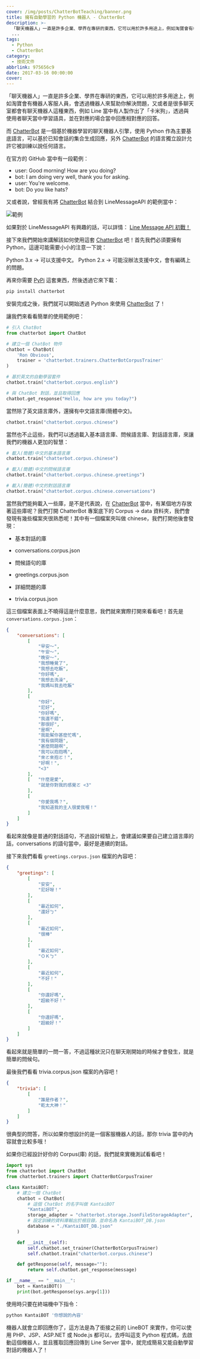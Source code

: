 ```yaml
---
cover: /img/posts/ChatterBotTeaching/banner.png
title: 擁有自動學習的 Python 機器人 - ChatterBot
description: >-
  「聊天機器人」一直是許多企業、學界在專研的東西，它可以用於許多用途上，例如淘寶會有機器人客服人員，會透過機器人來幫助你解決問題，又或者是很多聊天室都會有聊天機器人這種東西
  ...
tags:
  - Python
  - ChatterBot
category:
  - 技術文件
abbrlink: 975656c9
date: 2017-03-16 00:00:00
cover:
---
```


「聊天機器人」一直是許多企業、學界在專研的東西，它可以用於許多用途上，例如淘寶會有機器人客服人員，會透過機器人來幫助你解決問題，又或者是很多聊天室都會有聊天機器人這種東西，例如 Line 當中有人製作出了「卡米狗」，透過與使用者聊天當中學習語具，並在對應的場合當中回應相對應的回答。

而 [ChatterBot](https://github.com/gunthercox/ChatterBot) 是一個基於機器學習的聊天機器人引擎，使用 Python 作為主要基底語言，可以基於已知會話的集合生成回應，另外 [ChatterBot](https://github.com/gunthercox/ChatterBot) 的語言獨立設計允許它被訓練以說任何語言。

在官方的 GitHub 當中有一段範例：

- user: Good morning! How are you doing?
- bot: I am doing very well, thank you for asking.
- user: You're welcome.
- bot: Do you like hats?

又或者說，曾經我有將 [ChatterBot](https://github.com/gunthercox/ChatterBot) 結合到 LineMessageAPI 的範例當中：

![範例](/img/posts/ChatterBotTeaching/1.png)

如果對於 LineMessageAPI 有興趣的話，可以詳情： [Line Message API 初戰！](https://blog.init.engineer/posts/LineMessageAPI/)

接下來我們開始來講解該如何使用這套 [ChatterBot](https://github.com/gunthercox/ChatterBot) 吧！首先我們必須要擁有 Python，這邊可能需要小小的注意一下說：

Python 3.x -> 可以支援中文。
Python 2.x -> 可能沒辦法支援中文，會有編碼上的問題。

再來你需要 [PyPi](https://pypi.python.org/pypi/ChatterBot) 這套東西，然後透過它來下載：

```sh
pip install chatterbot
```

安裝完成之後，我們就可以開始透過 Python 來使用 [ChatterBot](https://github.com/gunthercox/ChatterBot) 了！

讓我們來看看簡單的使用範例吧：

```python
# 引入 ChatBot
from chatterbot import ChatBot

# 建立一個 ChatBot 物件
chatbot = ChatBot(
    'Ron Obvious',
    trainer = 'chatterbot.trainers.ChatterBotCorpusTrainer'
)

# 基於英文的自動學習套件
chatbot.train("chatterbot.corpus.english")

# 與 ChatBot 對話，並且取得回應
chatbot.get_response("Hello, how are you today?")
```

當然除了英文語言庫外，還擁有中文語言庫(簡體中文)。

```python
chatbot.train("chatterbot.corpus.chinese")
```

當然也不止這些，我們可以透過載入基本語言庫、問候語言庫、對話語言庫，來讓我們的機器人更加的智慧：

```python
# 載入(簡體)中文的基本語言庫
chatbot.train("chatterbot.corpus.chinese")

# 載入(簡體)中文的問候語言庫
chatbot.train("chatterbot.corpus.chinese.greetings")

# 載入(簡體)中文的對話語言庫
chatbot.train("chatterbot.corpus.chinese.conversations")
```

當然我們能夠載入一些庫，是不是代表說，在 [ChatterBot](https://github.com/gunthercox/ChatterBot) 當中，有某個地方存放著這些庫呢？我們打開 ChatterBot 專案底下的 Corpus -> data 資料夾，我們會發現有幾些檔案夾很熟悉呢！其中有一個檔案夾叫做 chinese，我們打開他後會發現：

- 基本對話的庫
- conversations.corpus.json

- 問候語句的庫
- greetings.corpus.json

- 詳細問題的庫
- trivia.corpus.json

這三個檔案表面上不曉得這是什麼意思，我們就來實際打開來看看吧！首先是 `conversations.corpus.json`：

```json
{
    "conversations": [
        [
            "早安～",
            "午安～",
            "晚安～",
            "我想睡覺了",
            "我想去吃飯",
            "你好嗎",
            "我想去洗澡",
            "我媽叫我去吃飯"
        ],
        [
            "你好",
            "尼好",
            "你好嗎",
            "我還不錯",
            "那很好",
            "是啊",
            "我能幫你甚麼忙嗎",
            "我有個問題",
            "甚麼問題啊",
            "我可以抱抱嗎",
            "來ㄛ來抱ㄛ！",
            "好啊！",
            "<3"
        ],
        [   "什麼是愛",
            "就是你對我的感覺ㄛ <3"
        ],
        [
            "你愛我嗎？",
            "我知道我的主人很愛我喔！"
        ]
    ]
}
```

看起來就像是普通的對話語句，不過設計經驗上，會建議如果要自己建立語言庫的話，conversations 的語句當中，最好是連續的對話。

接下來我們看看 `greetings.corpus.json` 檔案的內容吧：

```json
{
    "greetings": [
        [
            "安安",
            "尼好呀！"
        ],
        [
            "最近如何",
            "還好ㄅ"
        ],
        [
            "最近如何",
            "很棒"
        ],
        [
            "最近如何",
            "ＯＫㄅ"
        ],
        [
            "最近如何",
            "不好！"
        ],
        [
            "你還好嗎",
            "超級不好！"
        ],
        [
            "你還好嗎",
            "超級好！"
        ]
    ]
}
```

看起來就是簡單的一問一答，不過這種狀況只在聊天剛開始的時候才會發生，就是簡單的問候句。

最後我們看看 trivia.corpus.json 檔案的內容吧！

```json
{
    "trivia": [
        [
            "誰是作者？",
            "乾太大神！"
        ]
    ]
}
```

很典型的問答，所以如果你想設計的是一個客服機器人的話，那你 trivia 當中的內容就會比較多哦！

如果你已經設計好你的 Corpus(庫) 的話，我們就來實機測試看看吧！

```python
import sys
from chatterbot import ChatBot
from chatterbot.trainers import ChatterBotCorpusTrainer

class KantaiBOT:
    # 建立一個 ChatBot
    chatbot = ChatBot(
        # 這個 ChatBot 的名字叫做 KantaiBOT
        "KantaiBOT",
        storage_adapter = "chatterbot.storage.JsonFileStorageAdapter",
        # 設定訓練的資料庫輸出於根目錄，並命名為 KantaiBOT_DB.json
        database = "./KantaiBOT_DB.json"    
    )

    def __init__(self):
        self.chatbot.set_trainer(ChatterBotCorpusTrainer)
        self.chatbot.train("chatterbot.corpus.chinese")

    def getResponse(self, message=""):
        return self.chatbot.get_response(message)

if __name__ == "__main__":
    bot = KantaiBOT()
    print(bot.getResponse(sys.argv[1]))
```

使用時只要在終端機中下指令：

```sh
python KantaiBOT '你想說的內容'
```

機器人就會立即回應你了，這方法是為了銜接之前的 LineBOT 來實作，你可以使用 PHP、JSP、ASP.NET 或 Node.js 都可以，去呼叫這支 Python 程式碼，去啟動這個機器人，並且獲取回應回傳到 Line Server 當中，就完成簡易又能自動學習對話的機器人了！
